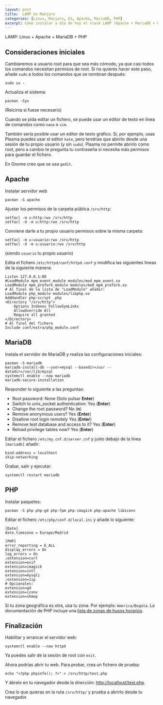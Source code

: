 ```yaml
---
layout: post
title:  LAMP en Manjaro
categories: [Linux, Manjaro, ES, Apache, MariaDB, PHP]
excerpt: Como instalar a día de hoy el stack LAMP (Apache + MariaDB + PHP) en Manjaro con las configuraciones más básicas. Debería ser suficiente, por ejemplo, para poder usar WordPress en local.
---
```


LAMP: Linux + Apache + MariaDB + PHP

## Consideraciones iniciales

Cambiaremos a usuario root para que sea más cómodo, ya que casi todos los comandos necesitan permisos de root. Si no quieres hacer este paso, añade `sudo` a todos los comandos que se nombran después:
```
sudo su -
```

Actualiza el sistema:
```
pacman -Syu
```
(Reicinia si fuese necesario)

Cuando se pida editar un fichero, se puede usar un editor de texto en línea de comandos como `nano` o `vim`.

También sería posible usar un editor de texto gráfico. Si, por ejemplo, usas Plasma puedes usar el editor `kate`, pero tendrías que abrirlo desde una sesión de tu propio usuario (y sin `sudo`). Plasma no permite abrirlo como root, pero a cambio te pregunta tu contraseña si necesita más permisos para guardar el fichero.

En Gnome creo que se usa `gedit`.

## Apache

Instalar servidor web
```
pacman -S apache
```

Ajustar los permisos de la carpeta pública `/srv/http`:
```
setfacl -m u:http:rwx /srv/http
setfacl -d -m u:http:rwx /srv/http
```

Conviene darle a tu propio usuario permisos sobre la misma carpeta:
```
setfacl -m u:usuario:rwx /srv/http
setfacl -d -m u:usuario:rwx /srv/http
```
(siendo `usuario` tu propio usuario)

Edita el fichero `/etc/httpd/conf/httpd.conf` y modifica las siguientes líneas de la siguiente manera:
```
Listen 127.0.0.1:80
#LoadModule mpm_event_module modules/mod_mpm_event.so
LoadModule mpm_prefork_module modules/mod_mpm_prefork.so
# Al final de la lista de "LoadModule" añadir:
LoadModule php_module modules/libphp.so
AddHandler php-script .php
<Directory "/srv/http">
    Options Indexes FollowSymLinks
    AllowOverride All
    Require all granted
</Directory>
# Al final del fichero
Include conf/extra/php_module.conf
```


## MariaDB

Instala el servidor de MariaDB y realiza las configuraciones iniciales:
```
pacman -S mariadb
mariadb-install-db --user=mysql --basedir=/usr --datadir=/var/lib/mysql
systemctl enable --now mariadb
mariadb-secure-installation
```
Responder lo siguiente a las preguntas:
- Root password: None (Solo pulsar **Enter**)
- Switch to unix_socket authentication: Yes (**Enter**)
- Change the root password? No (**n**)
- Remove anonymous users? Yes (**Enter**)
- Disallow root login remotely Yes (**Enter**)
- Remove test database and access to it? Yes (**Enter**)
- Reload privilege tables now? Yes (**Enter**)

Editar el fichero `/etc/my.cnf.d/server.cnf` y justo debajo de la línea `[mariadb]` añadir:
```
bind-address = localhost
skip-networking
```
Grabar, salir y ejecutar:
```
systemctl restart mariadb
```

## PHP

Instalar paquetes:
```
pacman -S php php-gd php-fpm php-imagick php-apache libiconv
```

Editar el fichero `/etc/php/conf.d/local.ini` y añade lo siguiente:
```
[Date]
date.timezone = Europe/Madrid

[PHP]
error_reporting = E_ALL
display_errors = On
log_errors = On
;extension=curl
extension=exif
extension=imagick
extension=intl
extension=mysqli
;extension=zip
# Opcionales:
extension=gd
extension=iconv
extension=shmop
```
Si tu zona geográfica es otra, usa tu zona. Por ejemplo: `America/Bogota`. La documentación de PHP incluye una [lista de zonas de husos horarios](https://www.php.net/manual/en/timezones.php).


## Finalización

Habilitar y arrancar el servidor web:
```
systemctl enable --now httpd
```

Ya puedes salir de la sesión de root con `exit`.

Ahora podrías abrir tu web. Para probar, crea un fichero de prueba:
```
echo "<?php phpinfo(); ?>" > /srv/http/test.php
```
Y ábrelo en tu navegador desde la dirección: [http://localhost/test.php](http://localhost/test.php).

Crea lo que quieras en la ruta `/srv/http/` y prueba a abrirlo desde tu navegador.
